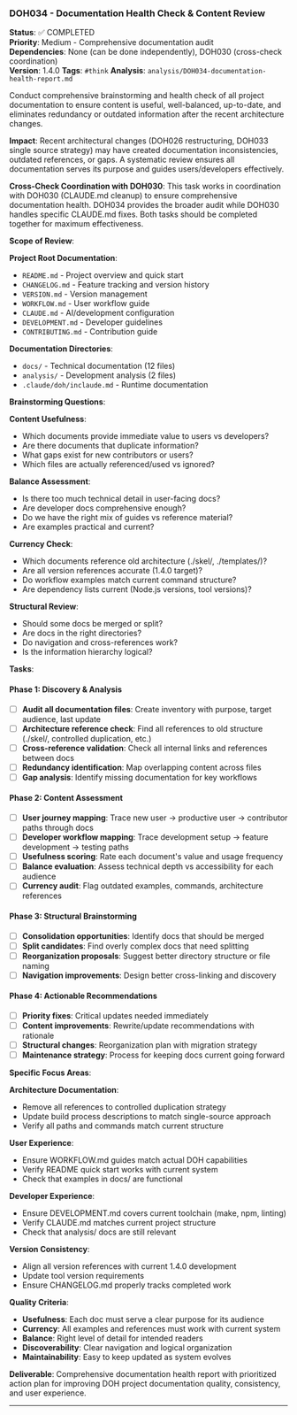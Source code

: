 ### DOH034 - Documentation Health Check & Content Review

**Status**: ✅ COMPLETED  
**Priority**: Medium - Comprehensive documentation audit  
**Dependencies**: None (can be done independently), DOH030 (cross-check coordination)  
**Version**: 1.4.0 **Tags**: `#think` **Analysis**: `analysis/DOH034-documentation-health-report.md`

Conduct comprehensive brainstorming and health check of all project documentation to ensure content is useful,
well-balanced, up-to-date, and eliminates redundancy or outdated information after the recent architecture changes.

**Impact**: Recent architectural changes (DOH026 restructuring, DOH033 single source strategy) may have created
documentation inconsistencies, outdated references, or gaps. A systematic review ensures all documentation serves its
purpose and guides users/developers effectively.

**Cross-Check Coordination with DOH030**: This task works in coordination with DOH030 (CLAUDE.md cleanup) to ensure
comprehensive documentation health. DOH034 provides the broader audit while DOH030 handles specific CLAUDE.md fixes. Both
tasks should be completed together for maximum effectiveness.

**Scope of Review**:

**Project Root Documentation**:

- `README.md` - Project overview and quick start
- `CHANGELOG.md` - Feature tracking and version history
- `VERSION.md` - Version management
- `WORKFLOW.md` - User workflow guide
- `CLAUDE.md` - AI/development configuration
- `DEVELOPMENT.md` - Developer guidelines
- `CONTRIBUTING.md` - Contribution guide

**Documentation Directories**:

- `docs/` - Technical documentation (12 files)
- `analysis/` - Development analysis (2 files)
- `.claude/doh/inclaude.md` - Runtime documentation

**Brainstorming Questions**:

**Content Usefulness**:

- Which documents provide immediate value to users vs developers?
- Are there documents that duplicate information?
- What gaps exist for new contributors or users?
- Which files are actually referenced/used vs ignored?

**Balance Assessment**:

- Is there too much technical detail in user-facing docs?
- Are developer docs comprehensive enough?
- Do we have the right mix of guides vs reference material?
- Are examples practical and current?

**Currency Check**:

- Which documents reference old architecture (./skel/, ./templates/)?
- Are all version references accurate (1.4.0 target)?
- Do workflow examples match current command structure?
- Are dependency lists current (Node.js versions, tool versions)?

**Structural Review**:

- Should some docs be merged or split?
- Are docs in the right directories?
- Do navigation and cross-references work?
- Is the information hierarchy logical?

**Tasks**:

#### Phase 1: Discovery & Analysis

- [ ] **Audit all documentation files**: Create inventory with purpose, target audience, last update
- [ ] **Architecture reference check**: Find all references to old structure (./skel/, controlled duplication, etc.)
- [ ] **Cross-reference validation**: Check all internal links and references between docs
- [ ] **Redundancy identification**: Map overlapping content across files
- [ ] **Gap analysis**: Identify missing documentation for key workflows

#### Phase 2: Content Assessment

- [ ] **User journey mapping**: Trace new user → productive user → contributor paths through docs
- [ ] **Developer workflow mapping**: Trace development setup → feature development → testing paths
- [ ] **Usefulness scoring**: Rate each document's value and usage frequency
- [ ] **Balance evaluation**: Assess technical depth vs accessibility for each audience
- [ ] **Currency audit**: Flag outdated examples, commands, architecture references

#### Phase 3: Structural Brainstorming

- [ ] **Consolidation opportunities**: Identify docs that should be merged
- [ ] **Split candidates**: Find overly complex docs that need splitting
- [ ] **Reorganization proposals**: Suggest better directory structure or file naming
- [ ] **Navigation improvements**: Design better cross-linking and discovery

#### Phase 4: Actionable Recommendations

- [ ] **Priority fixes**: Critical updates needed immediately
- [ ] **Content improvements**: Rewrite/update recommendations with rationale
- [ ] **Structural changes**: Reorganization plan with migration strategy
- [ ] **Maintenance strategy**: Process for keeping docs current going forward

**Specific Focus Areas**:

**Architecture Documentation**:

- Remove all references to controlled duplication strategy
- Update build process descriptions to match single-source approach
- Verify all paths and commands match current structure

**User Experience**:

- Ensure WORKFLOW.md guides match actual DOH capabilities
- Verify README quick start works with current system
- Check that examples in docs/ are functional

**Developer Experience**:

- Ensure DEVELOPMENT.md covers current toolchain (make, npm, linting)
- Verify CLAUDE.md matches current project structure
- Check that analysis/ docs are still relevant

**Version Consistency**:

- Align all version references with current 1.4.0 development
- Update tool version requirements
- Ensure CHANGELOG.md properly tracks completed work

**Quality Criteria**:

- **Usefulness**: Each doc must serve a clear purpose for its audience
- **Currency**: All examples and references must work with current system
- **Balance**: Right level of detail for intended readers
- **Discoverability**: Clear navigation and logical organization
- **Maintainability**: Easy to keep updated as system evolves

**Deliverable**: Comprehensive documentation health report with prioritized action plan for improving DOH project
documentation quality, consistency, and user experience.

---
